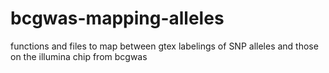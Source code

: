 bcgwas-mapping-alleles
======================

functions and files to map between gtex labelings of SNP alleles and those on the illumina chip from bcgwas
